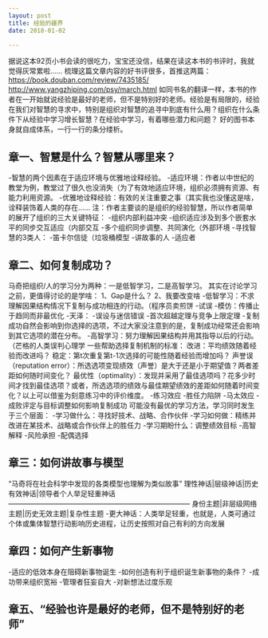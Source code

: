 ```yaml
---
layout: post
title: 经验的疆界
date: 2018-01-02

---
```

据说这本92页小书会读的很吃力，宝宝还没信，结果在读这本书的书评时，我就觉得灰常累啦……
梳理这篇文章内容的好书评很多，首推这两篇：
https://book.douban.com/review/7435185/
http://www.yangzhiping.com/psy/march.html
如同书名的翻译一样，本书的作者在一开始就说经验是最好的老师，但不是特别好的老师。经验是有局限的，经验在我们对智慧的寻求中，特别是组织对智慧的追寻中到底有什么用？组织在什么条件下从经验中学习增长智慧？在经验中学习，有着哪些潜力和问题？
好的图书本身就自成体系，一行一行的条分缕析。
## 章一、智慧是什么？智慧从哪里来？

-智慧的两个因素在于适应环境与优雅地诠释经验。
-适应环境：作者以中世纪的教堂为例，教堂过了很久也没消失（为了有效地适应环境，组织必须拥有资源、有能力利用资源。
-优雅地诠释经验：有效的关注重要之事（其实我也没懂这是啥，诠释装饰着人类的存在……
注：作者主要谈的是组织的经验智慧，所以作者简单的展开了组织的三大关键特征：
-组织内部利益冲突
-组织适应涉及到多个嵌套水平的同步交互适应（内部交互
-多个组织同步调整、共同演化（外部环境
-寻找智慧的3类人：
-笛卡尔信徒（垃圾桶模型
-讲故事的人
-适应者
## 章二、如何复制成功？

马奇把组织/人的学习分为两种：一是低智学习，二是高智学习。
其实在讨论学习之前，更值得讨论的是学啥：
1、Gap是什么？
2、我要改变啥
-低智学习：不求理解因果结构情况下复制与成功相连的行动。（程序员卖煎饼
-试误
-模仿：传播止于趋同而非最优化
-天泽：
-误设与迷信错误
-首次超越定理与竞争上限定理
-复制成功自然会影响到你选择的选项，不过大家没注意到的是，复制成功经常还会影响到其它选项的潜在分布。
-高智学习：努力理解因果结构并用其指导以后的行动。（芒格的人类误判心理学
一些帮助选择复制机制的标准：
改进：平均绩效随着经验而改进吗？
稳定：第t次重复第t-1次选择的可能性随着经验而增加吗？
声誉误（reputation error）：所选选项变现绩效（声誉）是大于还是小于期望值？两者差距如何随时间变化？
最优性（optimality）：发现并采用了最佳选项吗？花多少时间才找到最佳选项？或者，所选选项的绩效与最佳期望绩效的差距如何随着时间变化？以上可以借鉴为刻意练习中的评价维度。
-练习效应
-胜任力陷阱
-马太效应
-成败评定与目标调整如何影响复制成功
可能没有最优的学习方法，学习同时发生于三个层面：
-学习做什么：寻找好技术、战略、合作伙伴
-学习如何做：精练并改进在某技术、战略或合作伙伴上的胜任力
-学习期盼什么：调整绩效目标
-高智解释
-风险承担
-配偶选择
## 章三：如何讲故事与模型

“马奇将在社会科学中发现的各类模型也理解为类似故事”
理性神话|层级神话|历史有效神话|领导者个人举足轻重神话
——————————————————————————
身份主题|非层级网络主题|历史无效主题|复杂性主题
-更大神话：人类举足轻重，也就是，人类可通过个体或集体智慧行动影响历史进程，让历史按照对自己有利的方向发展
## 章四：如何产生新事物

-适应的低效本身在阻碍新事物诞生
-如何创造有利于组织诞生新事物的条件？
-成功带来组织宽裕
-管理者狂妄自大
-对新想法过度乐观
## 章五、“经验也许是最好的老师，但不是特别好的老师”
